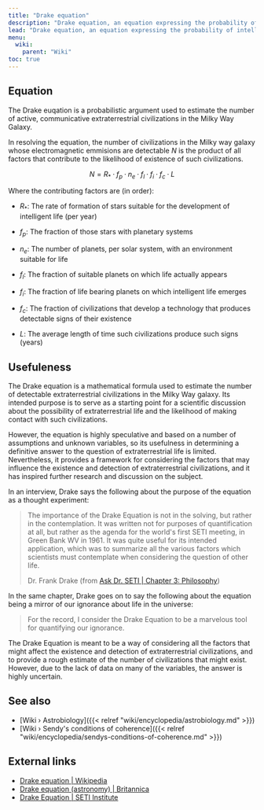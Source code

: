```yaml
---
title: "Drake equation"
description: "Drake equation, an equation expressing the probability of intelligent extraterrestrial life as the product of various factors such as the fraction of planets that might be habitable or the fraction of planets on which life might arise. The equation is named after Franke Drake and serves as a probabilistic thought experiment to contemplate the possible existence of extraterrestrial life."
lead: "Drake equation, an equation expressing the probability of intelligent extraterrestrial life as the product of various factors such as the fraction of planets that might be habitable or the fraction of planets on which life might arise. The equation is named after Franke Drake and serves as a probabilistic thought experiment to contemplate the possible existence of extraterrestrial life."
menu:
  wiki:
    parent: "Wiki"
toc: true
---
```


## Equation

The Drake euqation is a probabilistic argument used to estimate the number of active, communicative extraterrestrial civilizations in the Milky Way Galaxy.

In resolving the equation, the number of civilizations in the Milky way galaxy whose electromagnetic emmisions are detectable $N$ is the product of all factors that contribute to the likelihood of existence of such civilizations.

$$
\begin{equation*}
   N = R_* \cdotp f_p \cdotp n_e \cdotp f_l \cdotp f_i \cdotp f_c \cdotp L
\end{equation*}
$$

Where the contributing factors are (in order):

- $R_*$: The rate of formation of stars suitable for the development of intelligent life (per year)

- $f_p$: The fraction of those stars with planetary systems

- $n_e$: The number of planets, per solar system, with an environment suitable for life

- $f_l$: The fraction of suitable planets on which life actually appears

- $f_i$: The fraction of life bearing planets on which intelligent life emerges

- $f_c$: The fraction of civilizations that develop a technology that produces detectable signs of their existence

- $L$: The average length of time such civilizations produce such signs (years)

## Usefuleness

The Drake equation is a mathematical formula used to estimate the number of detectable extraterrestrial civilizations in the Milky Way galaxy. Its intended purpose is to serve as a starting point for a scientific discussion about the possibility of extraterrestrial life and the likelihood of making contact with such civilizations.

However, the equation is highly speculative and based on a number of assumptions and unknown variables, so its usefulness in determining a definitive answer to the question of extraterrestrial life is limited. Nevertheless, it provides a framework for considering the factors that may influence the existence and detection of extraterrestrial civilizations, and it has inspired further research and discussion on the subject.

In an interview, Drake says the following about the purpose of the equation as a thought experiment:

> The importance of the Drake Equation is not in the solving, but rather in the contemplation. It was written not for purposes of quantification at all, but rather as the agenda for the world's first SETI meeting, in Green Bank WV in 1961. It was quite useful for its intended application, which was to summarize all the various factors which scientists must contemplate when considering the question of other life.
>
> Dr. Frank Drake (from [Ask Dr. SETI | Chapter 3: Philosophy](http://www.setileague.org/askdr/drake.htm))

In the same chapter, Drake goes on to say the following about the equation being a mirror of our ignorance about life in the universe:

> For the record, I consider the Drake Equation to be a marvelous tool for quantifying our ignorance.

The Drake Equation is meant to be a way of considering all the factors that might affect the existence and detection of extraterrestrial civilizations, and to provide a rough estimate of the number of civilizations that might exist. However, due to the lack of data on many of the variables, the answer is highly uncertain.

## See also

- [Wiki › Astrobiology]({{< relref "wiki/encyclopedia/astrobiology.md" >}})
- [Wiki › Sendy\'s conditions of coherence]({{< relref "wiki/encyclopedia/sendys-conditions-of-coherence.md" >}})

## External links

- [Drake equation | Wikipedia](https://en.wikipedia.org/wiki/Drake_equation)
- [Drake equation (astronomy) | Britannica](https://www.britannica.com/science/Drake-equation)
- [Drake Equation | SETI Institute](https://www.seti.org/drake-equation-index)
